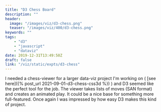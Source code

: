 ```yaml
---
title: "D3 Chess Board"
description: ""
header:
  image: "/images/viz/d3-chess.png"
  teaser: "/images/viz/400/d3-chess.png"
keywords: ""
tags:
    - "d3"
    - "javascript"
    - "dataviz"
date: 2019-12-31T13:49:58Z
draft: false
link: "/viz/static/expts/d3-chess"
---
```

I needed a chess-viewer for a larger data-viz project I'm working
on ( [see here]({% post_url 2021-09-01-d3-chess-css3d %}) ) and D3 seemed like the perfect tool for the job. The viewer takes lists of
moves (SAN format) and creates an animated play. It could be a nice base for
something more full-featured. Once again I was impressed by how easy D3 makes
this kind of project.
<!--more-->
